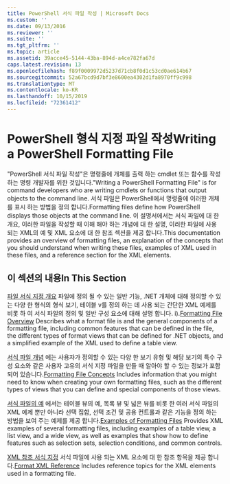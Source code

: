 ```yaml
---
title: PowerShell 서식 파일 작성 | Microsoft Docs
ms.custom: ''
ms.date: 09/13/2016
ms.reviewer: ''
ms.suite: ''
ms.tgt_pltfrm: ''
ms.topic: article
ms.assetid: 39acce45-5144-43ba-894d-a4ce782fa67d
caps.latest.revision: 13
ms.openlocfilehash: f89f0009972d5237d71cb8f0d1c53cd0ae614b67
ms.sourcegitcommit: 52a67bcd9d7bf3e8600ea4302d1fa8970ff9c998
ms.translationtype: MT
ms.contentlocale: ko-KR
ms.lasthandoff: 10/15/2019
ms.locfileid: "72361412"
---
```

# <a name="writing-a-powershell-formatting-file"></a><span data-ttu-id="5ec85-102">PowerShell 형식 지정 파일 작성</span><span class="sxs-lookup"><span data-stu-id="5ec85-102">Writing a PowerShell Formatting File</span></span>

<span data-ttu-id="5ec85-103">"PowerShell 서식 파일 작성"은 명령줄에 개체를 출력 하는 cmdlet 또는 함수를 작성 하는 명령 개발자를 위한 것입니다.</span><span class="sxs-lookup"><span data-stu-id="5ec85-103">"Writing a PowerShell Formatting File" is for command developers who are writing cmdlets or functions that output objects to the command line.</span></span> <span data-ttu-id="5ec85-104">서식 파일은 PowerShell에서 명령줄에 이러한 개체를 표시 하는 방법을 정의 합니다.</span><span class="sxs-lookup"><span data-stu-id="5ec85-104">Formatting files define how PowerShell displays those objects at the command line.</span></span> <span data-ttu-id="5ec85-105">이 설명서에서는 서식 파일에 대 한 개요, 이러한 파일을 작성할 때 이해 해야 하는 개념에 대 한 설명, 이러한 파일에 사용 되는 XML의 예 및 XML 요소에 대 한 참조 섹션을 제공 합니다.</span><span class="sxs-lookup"><span data-stu-id="5ec85-105">This documentation provides an overview of formatting files, an explanation of the concepts that you should understand when writing these files, examples of XML used in these files, and a reference section for the XML elements.</span></span>

## <a name="in-this-section"></a><span data-ttu-id="5ec85-106">이 섹션의 내용</span><span class="sxs-lookup"><span data-stu-id="5ec85-106">In This Section</span></span>

<span data-ttu-id="5ec85-107">[파일 서식 지정 개요](./formatting-file-overview.md) 파일에 정의 될 수 있는 일반 기능, .NET 개체에 대해 정의할 수 있는 다양 한 형식의 형식 보기, 테이블 v를 정의 하는 데 사용 되는 간단한 XML 예제를 비롯 하 여 서식 파일의 정의 및 일반 구성 요소에 대해 설명 합니다. i).</span><span class="sxs-lookup"><span data-stu-id="5ec85-107">[Formatting File Overview](./formatting-file-overview.md) Describes what a format file is and the general components of a formatting file, including common features that can be defined in the file, the different types of format views that can be defined for .NET objects, and a simplified example of the XML used to define a table view.</span></span>

<span data-ttu-id="5ec85-108">[서식 파일 개념](./formatting-file-concepts.md) 에는 사용자가 정의할 수 있는 다양 한 보기 유형 및 해당 보기의 특수 구성 요소와 같은 사용자 고유의 서식 지정 파일을 만들 때 알아야 할 수 있는 정보가 포함 되어 있습니다.</span><span class="sxs-lookup"><span data-stu-id="5ec85-108">[Formatting File Concepts](./formatting-file-concepts.md) Includes information that you might need to know when creating your own formatting files, such as the different types of views that you can define and special components of those views.</span></span>

<span data-ttu-id="5ec85-109">[서식 파일의 예](./examples-of-formatting-files.md) 에서는 테이블 뷰의 예, 목록 뷰 및 넓은 뷰를 비롯 한 여러 서식 파일의 XML 예제 뿐만 아니라 선택 집합, 선택 조건 및 공용 컨트롤과 같은 기능을 정의 하는 방법을 보여 주는 예제를 제공 합니다.</span><span class="sxs-lookup"><span data-stu-id="5ec85-109">[Examples of Formatting Files](./examples-of-formatting-files.md) Provides XML examples of several formatting files, including examples of a table view, a list view, and a wide view, as well as examples that show how to define features such as selection sets, selection conditions, and common controls.</span></span>

<span data-ttu-id="5ec85-110">[XML 참조 서식 지정](./format-schema-xml-reference.md) 서식 파일에 사용 되는 XML 요소에 대 한 참조 항목을 제공 합니다.</span><span class="sxs-lookup"><span data-stu-id="5ec85-110">[Format XML Reference](./format-schema-xml-reference.md) Includes reference topics for the XML elements used in a formatting file.</span></span>
